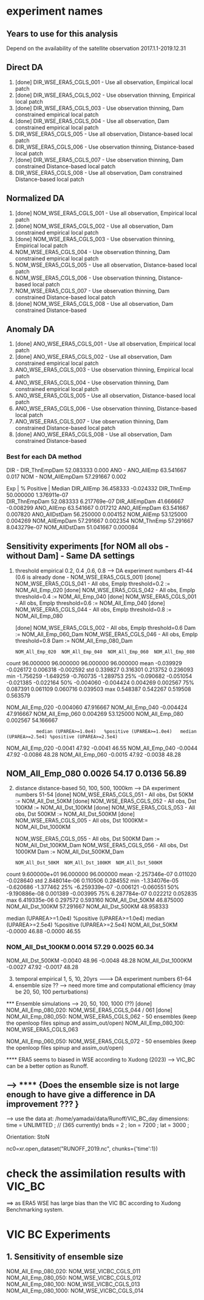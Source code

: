 # experiment names
## Years to use for this analysis 
Depend on the availability of the satellite observation 2017.1.1-2019.12.31

## Direct DA
1. [done] DIR_WSE_ERA5_CGLS_001 - Use all observation, Empirical local patch
2. [done] DIR_WSE_ERA5_CGLS_002 - Use observation thinning, Empirical local patch
3. [done] DIR_WSE_ERA5_CGLS_003 - Use observation thinning, Dam constrained empirical local patch
4. [done] DIR_WSE_ERA5_CGLS_004 - Use all observation, Dam constrained empirical local patch
5. DIR_WSE_ERA5_CGLS_005 - Use all observation, Distance-based local patch
6. DIR_WSE_ERA5_CGLS_006 - Use observation thinning, Distance-based local patch
7. [done] DIR_WSE_ERA5_CGLS_007 - Use observation thinning, Dam constrained Distance-based local patch
8. DIR_WSE_ERA5_CGLS_008 - Use all observation, Dam constrained Distance-based local patch

## Normalized DA
1. [done] NOM_WSE_ERA5_CGLS_001 - Use all observation, Empirical local patch
2. [done] NOM_WSE_ERA5_CGLS_002 - Use all observation, Dam constrained empirical local patch
3. [done] NOM_WSE_ERA5_CGLS_003 - Use observation thinning, Empirical local patch
4. NOM_WSE_ERA5_CGLS_004 - Use observation thinning, Dam constrained empirical local patch
5. NOM_WSE_ERA5_CGLS_005 - Use all observation, Distance-based local patch
6. NOM_WSE_ERA5_CGLS_006 - Use observation thinning, Distance-based local patch
7. NOM_WSE_ERA5_CGLS_007 - Use observation thinning, Dam constrained Distance-based local patch
8. [done] NOM_WSE_ERA5_CGLS_008 - Use all observation, Dam constrained Distance-based 

## Anomaly DA
1. [done] ANO_WSE_ERA5_CGLS_001 - Use all observation, Empirical local patch
2. [done] ANO_WSE_ERA5_CGLS_002 - Use all observation, Dam constrained empirical local patch
3. ANO_WSE_ERA5_CGLS_003 - Use observation thinning, Empirical local patch
4. ANO_WSE_ERA5_CGLS_004 - Use observation thinning, Dam constrained empirical local patch
5. ANO_WSE_ERA5_CGLS_005 - Use all observation, Distance-based local patch
6. ANO_WSE_ERA5_CGLS_006 - Use observation thinning, Distance-based local patch
7. ANO_WSE_ERA5_CGLS_007 - Use observation thinning, Dam constrained Distance-based local patch
8. [done] ANO_WSE_ERA5_CGLS_008 - Use all observation, Dam constrained Distance-based


### Best for each DA method
DIR - DIR_ThnEmpDam    52.083333    0.000
ANO - ANO_AllEmp       63.541667    0.017
NOM - NOM_AllEmpDam    57.291667    0.002

Exp            | % Positive | Median
DIR_AllEmp       36.458333    -0.024332
DIR_ThnEmp       50.000000    1.376911e-07  
DIR_ThnEmpDam    52.083333    6.217769e-07
DIR_AllEmpDam    41.666667    -0.008299
ANO_AllEmp       63.541667    0.017212
ANO_AllEmpDam    63.541667    0.007820
ANO_AllDstDam    56.250000    0.004152
NOM_AllEmp       53.125000    0.004269
NOM_AllEmpDam    57.291667    0.002354
NOM_ThnEmp       57.291667    8.043279e-07
NOM_AllDstDam    51.041667    0.000084


## Sensitivity experiments [for NOM all obs - without Dam] - Same DA settings
1. threshold empirical 0.2, 0.4 ,0.6, 0.8 --> DA experiment numbers 41-44 (0.6 is already done - NOM_WSE_ERA5_CGLS_001)
    [done] NOM_WSE_ERA5_CGLS_041 - All obs, Emplp threshold=0.2 := NOM_All_Emp_020
    [done] NOM_WSE_ERA5_CGLS_042 - All obs, Emplp threshold=0.4 := NOM_All_Emp_040
    [done] NOM_WSE_ERA5_CGLS_001 - All obs, Emplp threshold=0.6 := NOM_All_Emp_040
    [done] NOM_WSE_ERA5_CGLS_044 - All obs, Emplp threshold=0.8 := NOM_All_Emp_080

    [done] NOM_WSE_ERA5_CGLS_002 - All obs, Emplp threshold=0.6 Dam := NOM_All_Emp_060_Dam
    NOM_WSE_ERA5_CGLS_046 - All obs, Emplp threshold=0.8 Dam := NOM_All_Emp_080_Dam

       NOM_All_Emp_020  NOM_All_Emp_040  NOM_All_Emp_060  NOM_All_Emp_080
count        96.000000        96.000000        96.000000        96.000000
mean         -0.039929        -0.026172         0.006318        -0.002592
std           0.339827         0.316301         0.213752         0.236093
min          -1.756259        -1.649259        -0.760735        -1.289753
25%          -0.090682        -0.051054        -0.021385        -0.022164
50%          -0.004060        -0.004424         0.004269         0.002567
75%           0.087391         0.061109         0.060716         0.039503
max           0.548387         0.542267         0.519508         0.563579

NOM_All_Emp_020    -0.004060     47.916667
NOM_All_Emp_040    -0.004424     47.916667
NOM_All_Emp_060     0.004269     53.125000
NOM_All_Emp_080     0.002567     54.166667


	           median (UPAREA>=1.0e4)	%positive (UPAREA>=1.0e4)	median (UPAREA>=2.5e4) %positive (UPAREA>=2.5e4)
NOM_All_Emp_020	    -0.0041	         47.92	        -0.0041	              46.55
NOM_All_Emp_040	    -0.0044	         47.92	        -0.0086	              48.28
NOM_All_Emp_060	    -0.0015	         47.92	        -0.0038	              48.28
## NOM_All_Emp_080	     0.0026	         54.17	         0.0136	              56.89


2. distance distance-based 50, 100, 500, 1000km --> DA experiment numbers 51-54
    [done] NOM_WSE_ERA5_CGLS_051 - All obs, Dst  50KM := NOM_All_Dst_50KM
    [done] NOM_WSE_ERA5_CGLS_052 - All obs, Dst 100KM := NOM_All_Dst_100KM
    [done] NOM_WSE_ERA5_CGLS_053 - All obs, Dst 500KM := NOM_All_Dst_500KM
    [done] NOM_WSE_ERA5_CGLS_005 - All obs, Dst 1000KM:= NOM_All_Dst_1000KM

    NOM_WSE_ERA5_CGLS_055 - All obs, Dst 500KM Dam  := NOM_All_Dst_100KM_Dam
    NOM_WSE_ERA5_CGLS_056 - All obs, Dst 1000KM Dam := NOM_All_Dst_500KM_Dam

       NOM_All_Dst_50KM  NOM_All_Dst_100KM  NOM_All_Dst_500KM
count      9.600000e+01          96.000000          96.000000
mean      -2.257346e-07           0.011020          -0.028640
std        2.848014e-06           0.110506           0.284552
min       -1.334076e-05          -0.620686          -1.377462
25%       -6.259339e-07          -0.006121          -0.060551
50%       -9.190886e-08           0.001389          -0.003995
75%        6.287784e-07           0.022212           0.052835
max        6.419335e-06           0.297572           0.593160
NOM_All_Dst_50KM     46.875000
NOM_All_Dst_100KM    57.291667
NOM_All_Dst_500KM    48.958333

  median (UPAREA>=1.0e4)	%positive (UPAREA>=1.0e4)	median (UPAREA>=2.5e4) %positive (UPAREA>=2.5e4)
NOM_All_Dst_50KM	   -0.0000	  46.88	   -0.0000	46.55
### NOM_All_Dst_100KM	    0.0014	  57.29	    0.0025	60.34
NOM_All_Dst_500KM	   -0.0040	  48.96	   -0.0048	48.28
NOM_All_Dst_1000KM	   -0.0027	  47.92	   -0.0017	48.28

3. temporal empirical 1, 5, 10, 20yrs ---> DA experiment numbers 61-64
4. ensemble size ?? --> need more time and computational efficiency (may be 20, 50, 100 perturbations)

*** Ensemble simulations --> 20,  50, 100, 1000 (??)
[done] NOM_All_Emp_080_020: NOM_WSE_ERA5_CGLS_044 / 061
[done] NOM_All_Emp_080_050: NOM_WSE_ERA5_CGLS_062 - 50 ensembles (keep the openloop files spinup and assim_out/open)
NOM_All_Emp_080_100: NOM_WSE_ERA5_CGLS_063

NOM_All_Emp_060_050: NOM_WSE_ERA5_CGLS_072 - 50 ensembles (keep the openloop files spinup and assim_out/open)

**** ERA5 seems to biased in WSE according to Xudong (2023) --> VIC_BC can be a better option as Runoff.

## --> **** {Does the ensemble size is not large enough to have give a difference in DA improvement ??? }


--> use the data at: /home/yamadai/data/Runoff/VIC_BC_day
dimensions:
	time = UNLIMITED ; // (365 currently)
	bnds = 2 ;
	lon = 7200 ;
	lat = 3000 ;

Orientation: StoN

nc0=xr.open_dataset("RUNOFF_2019.nc", chunks={'time':1}) 

# check the assimilation results with VIC_BC
==> as ERA5 WSE has large bias than the VIC BC according to Xudong Benchmarking system.


# VIC BC Experiments
## 1. Sensitivity of ensemble size
NOM_All_Emp_080_020: NOM_WSE_VICBC_CGLS_011
NOM_All_Emp_080_050: NOM_WSE_VICBC_CGLS_012
NOM_All_Emp_080_100: NOM_WSE_VICBC_CGLS_013
NOM_All_Emp_080_1000: NOM_WSE_VICBC_CGLS_014